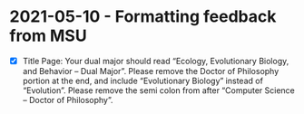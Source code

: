 # 2021-05-10 - Formatting feedback from MSU

- [x] Title Page: Your dual major should read “Ecology, Evolutionary Biology, and Behavior – Dual Major”. Please remove the Doctor of Philosophy portion at the end, and include “Evolutionary Biology” instead of “Evolution”. Please remove the semi colon from after “Computer Science – Doctor of Philosophy”. 